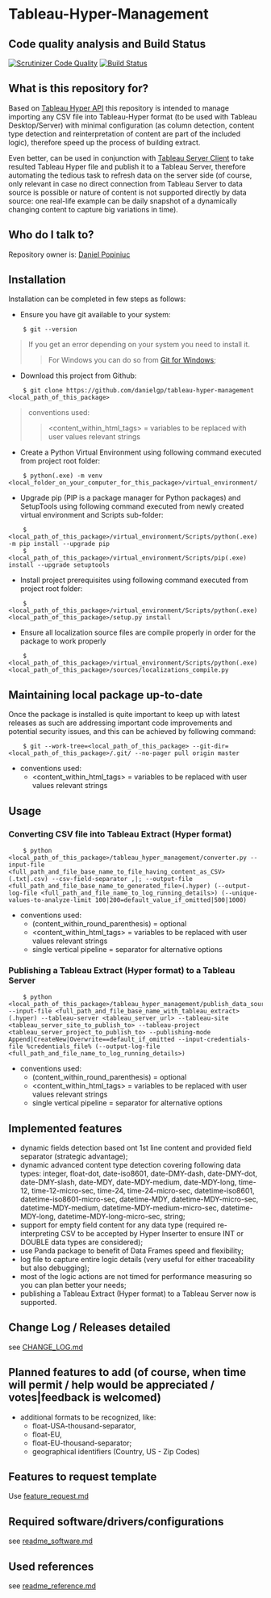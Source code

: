 # Tableau-Hyper-Management

## Code quality analysis and Build Status
[![Scrutinizer Code Quality](https://scrutinizer-ci.com/g/danielgp/tableau-hyper-management/badges/quality-score.png?b=master)](https://scrutinizer-ci.com/g/danielgp/tableau-hyper-management/?branch=master)
[![Build Status](https://scrutinizer-ci.com/g/danielgp/tableau-hyper-management/badges/build.png?b=master)](https://scrutinizer-ci.com/g/danielgp/tableau-hyper-management/build-status/master)

## What is this repository for?

Based on [Tableau Hyper API](https://help.tableau.com/current/api/hyper_api/en-us/) this repository is intended to manage importing any CSV file into Tableau-Hyper format (to be used with Tableau Desktop/Server) with minimal configuration (as column detection, content type detection and reinterpretation of content are part of the included logic), therefore speed up the process of building extract.

Even better, can be used in conjunction with [Tableau Server Client](https://tableau.github.io/server-client-python/) to take resulted Tableau Hyper file and publish it to a Tableau Server, therefore automating the tedious task to refresh data on the server side (of course, only relevant in case no direct connection from Tableau Server to data source is possible or nature of content is not supported directly by data source: one real-life example can be daily snapshot of a dynamically changing content to capture big variations in time).


## Who do I talk to?

Repository owner is: [Daniel Popiniuc](mailto:daniel.popiniuc@honeywell.com)


## Installation

Installation can be completed in few steps as follows:
* Ensure you have git available to your system:
```
    $ git --version
```
> If you get an error depending on your system you need to install it.
>> For Windows you can do so from [Git for Windows](https://github.com/git-for-windows/git/releases/);
* Download this project from Github:
```
    $ git clone https://github.com/danielgp/tableau-hyper-management <local_path_of_this_package>
```
> conventions used:
>> <content_within_html_tags> = variables to be replaced with user values relevant strings
* Create a Python Virtual Environment using following command executed from project root folder:
```
    $ python(.exe) -m venv <local_folder_on_your_computer_for_this_package>/virtual_environment/
```
* Upgrade pip (PIP is a package manager for Python packages) and SetupTools using following command executed from newly created virtual environment and Scripts sub-folder:
```
    $ <local_path_of_this_package>/virtual_environment/Scripts/python(.exe) -m pip install --upgrade pip
    $ <local_path_of_this_package>/virtual_environment/Scripts/pip(.exe) install --upgrade setuptools
```
* Install project prerequisites using following command executed from project root folder:
```
    $ <local_path_of_this_package>/virtual_environment/Scripts/python(.exe) <local_path_of_this_package>/setup.py install
```
* Ensure all localization source files are compile properly in order for the package to work properly
```
    $ <local_path_of_this_package>/virtual_environment/Scripts/python(.exe) <local_path_of_this_package>/sources/localizations_compile.py
```

## Maintaining local package up-to-date

Once the package is installed is quite important to keep up with latest releases as such are addressing important code improvements and potential security issues, and this can be achieved by following command:
```
    $ git --work-tree=<local_path_of_this_package> --git-dir=<local_path_of_this_package>/.git/ --no-pager pull origin master
```
- conventions used:
    - <content_within_html_tags> = variables to be replaced with user values relevant strings


## Usage


### Converting CSV file into Tableau Extract (Hyper format)
```
    $ python <local_path_of_this_package>/tableau_hyper_management/converter.py --input-file <full_path_and_file_base_name_to_file_having_content_as_CSV>(.txt|.csv) --csv-field-separator ,|; --output-file <full_path_and_file_base_name_to_generated_file>(.hyper) (--output-log-file <full_path_and_file_name_to_log_running_details>) (--unique-values-to-analyze-limit 100|200=default_value_if_omitted|500|1000)
```
- conventions used:
    - (content_within_round_parenthesis) = optional
    - <content_within_html_tags> = variables to be replaced with user values relevant strings
    - single vertical pipeline = separator for alternative options 


### Publishing a Tableau Extract (Hyper format) to a Tableau Server
```
    $ python <local_path_of_this_package>/tableau_hyper_management/publish_data_source.py --input-file <full_path_and_file_base_name_with_tableau_extract>(.hyper) --tableau-server <tableau_server_url> --tableau-site <tableau_server_site_to_publish_to> --tableau-project <tableau_server_project_to_publish_to> --publishing-mode Append|CreateNew|Overwrite==default_if_omitted --input-credentials-file %credentials_file% (--output-log-file <full_path_and_file_name_to_log_running_details>)
```
- conventions used:
    - (content_within_round_parenthesis) = optional
    - <content_within_html_tags> = variables to be replaced with user values relevant strings
    - single vertical pipeline = separator for alternative options

## Implemented features

- dynamic fields detection based ont 1st line content and provided field separator (strategic advantage);
- dynamic advanced content type detection covering following data types: integer, float-dot, date-iso8601, date-DMY-dash, date-DMY-dot, date-DMY-slash, date-MDY, date-MDY-medium, date-MDY-long, time-12, time-12-micro-sec, time-24, time-24-micro-sec, datetime-iso8601, datetime-iso8601-micro-sec, datetime-MDY, datetime-MDY-micro-sec, datetime-MDY-medium, datetime-MDY-medium-micro-sec, datetime-MDY-long, datetime-MDY-long-micro-sec, string;
- support for empty field content for any data type (required re-interpreting CSV to be accepted by Hyper Inserter to ensure INT or DOUBLE data types are considered);
- use Panda package to benefit of Data Frames speed and flexibility;
- log file to capture entire logic details (very useful for either traceability but also debugging);
- most of the logic actions are not timed for performance measuring so you can plan better your needs;
- publishing a Tableau Extract (Hyper format) to a Tableau Server now is supported.

## Change Log / Releases detailed

see [CHANGE_LOG.md](CHANGE_LOG.md)

## Planned features to add (of course, when time will permit / help would be appreciated / votes|feedback is welcomed)

- additional formats to be recognized, like:
    - float-USA-thousand-separator,
    - float-EU,
    - float-EU-thousand-separator;
    - geographical identifiers (Country, US - Zip Codes)


## Features to request template

Use [feature_request.md](.github/ISSUE_TEMPLATE/feature_request.md)


## Required software/drivers/configurations

see [readme_software.md](readme_software.md)


## Used references

see [readme_reference.md](readme_reference.md)
